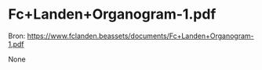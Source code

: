# Fc+Landen+Organogram-1.pdf

Bron: https://www.fclanden.beassets/documents/Fc+Landen+Organogram-1.pdf

None